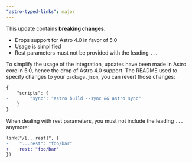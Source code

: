 ```yaml
---
"astro-typed-links": major
---
```


This update contains **breaking changes**.

- Drops support for Astro 4.0 in favor of 5.0
- Usage is simplified
- Rest parameters must not be provided with the leading `...`

To simplify the usage of the integration, updates have been made in Astro core in 5.0, hence the drop of Astro 4.0 support. The README used to specify changes to your `package.json`, you can revert those changes:

```diff
{
    "scripts": {
-        "sync": "astro build --sync && astro sync"
    }
}
```

When dealing with rest parameters, you must not include the leading `...` anymore:

```diff
link("/[...rest]", {
-    "...rest": "foo/bar"
+    rest: "foo/bar"
})
```